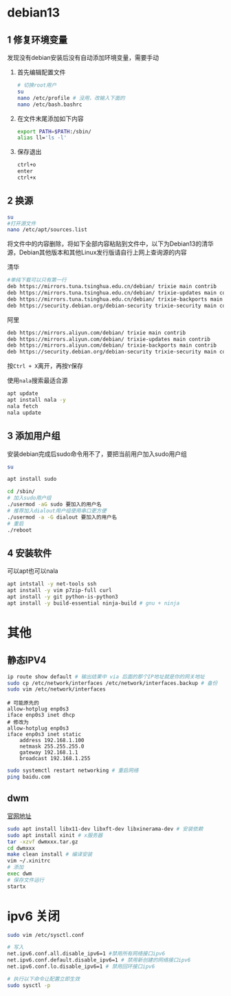 # debian13

## 1 修复环境变量

发现没有debian安装后没有自动添加环境变量，需要手动
1. 首先编辑配置文件

    ```bash
    # 切换root用户
    su
    nano /etc/profile # 没用，改输入下面的
    nano /etc/bash.bashrc
    ```

2. 在文件末尾添加如下内容

    ```bash
    export PATH=$PATH:/sbin/
    alias ll='ls -l'
    ```

3. 保存退出

    ```bash
    ctrl+o
    enter
    ctrl+x
    ```

## 2 换源

```bash
su
#打开源文件
nano /etc/apt/sources.list
```

将文件中的内容删除，将如下全部内容粘贴到文件中，以下为Debian13的清华源，Debian其他版本和其他Linux发行版请自行上网上查询源的内容

清华

```bash
#单纯下载可以只有第一行
deb https://mirrors.tuna.tsinghua.edu.cn/debian/ trixie main contrib
deb https://mirrors.tuna.tsinghua.edu.cn/debian/ trixie-updates main contrib
deb https://mirrors.tuna.tsinghua.edu.cn/debian/ trixie-backports main contrib
deb https://security.debian.org/debian-security trixie-security main contrib
```

阿里

```bash
deb https://mirrors.aliyun.com/debian/ trixie main contrib
deb https://mirrors.aliyun.com/debian/ trixie-updates main contrib
deb https://mirrors.aliyun.com/debian/ trixie-backports main contrib
deb https://security.debian.org/debian-security trixie-security main contrib
```

按`Ctrl + X`离开，再按`Y`保存

使用`nala`搜索最适合源

```bash
apt update
apt install nala -y
nala fetch
nala update
```

## 3 添加用户组

安装debian完成后sudo命令用不了，要把当前用户加入sudo用户组

```bash
su

apt install sudo

cd /sbin/
# 加入sudo用户组
./usermod -aG sudo 要加入的用户名
# 推荐加入dialout用户组使用串口更方便
./usermod -a -G dialout 要加入的用户名
# 重启
./reboot
```

## 4 安装软件

可以apt也可以nala

```bash
apt intstall -y net-tools ssh
apt install -y vim p7zip-full curl
apt install -y git python-is-python3
apt install -y build-essential ninja-build # gnu + ninja
```

# 其他

## 静态IPV4

```bash
ip route show default # 输出结果中 via 后面的那个IP地址就是你的网关地址
sudo cp /etc/network/interfaces /etc/network/interfaces.backup # 备份
sudo vim /etc/network/interfaces
```

```interfaces
# 可能原先的
allow-hotplug enp0s3
iface enp0s3 inet dhcp
# 修改为
allow-hotplug enp0s3
iface enp0s3 inet static
    address 192.168.1.100
    netmask 255.255.255.0
    gateway 192.168.1.1
    broadcast 192.168.1.255
```

```bash
sudo systemctl restart networking # 重启网络
ping baidu.com
```

## dwm

[官网地址](https://dwm.suckless.org/)

```bash
sudo apt install libx11-dev libxft-dev libxinerama-dev # 安装依赖
sudo apt install xinit # x服务器
tar -xzvf dwmxxx.tar.gz
cd dwmxxx
make clean install # 编译安装
vim ~/.xinitrc
# 添加
exec dwm
# 保存文件运行
startx
```

# ipv6 关闭

```bash
sudo vim /etc/sysctl.conf

# 写入
net.ipv6.conf.all.disable_ipv6=1 #禁用所有网络接口ipv6
net.ipv6.conf.default.disable_ipv6=1 # 禁用新创建的网络接口ipv6
net.ipv6.conf.lo.disable_ipv6=1 # 禁用回环接口ipv6

# 执行以下命令让配置立即生效
sudo sysctl -p
```
